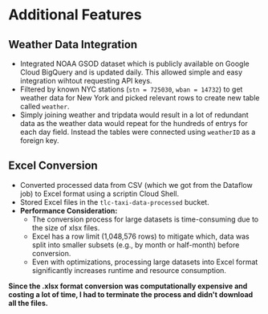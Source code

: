 # Additional Features

## Weather Data Integration
- Integrated NOAA GSOD dataset which is publicly available on Google Cloud BigQuery and is updated daily. This allowed simple and easy integration wihtout requesting API keys. 
- Filtered by known NYC stations (`stn = 725030`, `wban = 14732`) to get weather data for New York and picked relevant rows to create new table called `weather`.
- Simply joining weather and tripdata would result in a lot of redundant data as the weather data would repeat for the hundreds of entrys for each day field. Instead the tables were connected using `weatherID` as a foreign key.

## Excel Conversion
- Converted processed data from CSV (which we got from the Dataflow job) to Excel format using a scriptin Cloud Shell.
- Stored Excel files in the `tlc-taxi-data-processed` bucket.
- **Performance Consideration:**
  - The conversion process for large datasets is time-consuming due to the size of xlsx files.
  - Excel has a row limit (1,048,576 rows) to mitigate which, data was split into smaller subsets (e.g., by month or half-month) before conversion.
  - Even with optimizations, processing large datasets into Excel format significantly increases runtime and resource consumption.
 
**Since the .xlsx format conversion was computationally expensive and costing a lot of time, I had to terminate the process and didn't download all the files.**
